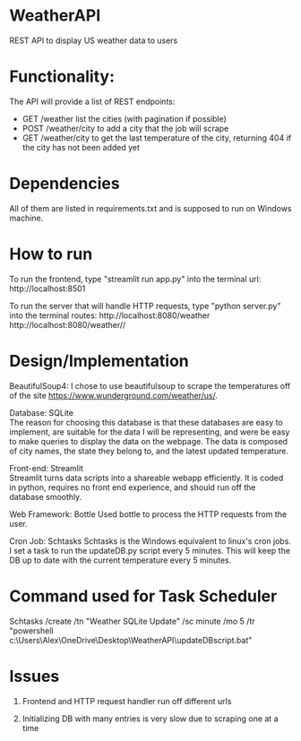 # WeatherAPI   
REST API to display US weather data to users   

# Functionality:   
The API will provide a list of REST endpoints:   
  - GET /weather   list the cities (with pagination if possible)   
  - POST  /weather/city   to add a city that the job will scrape   
  - GET   /weather/city   to get the last temperature of the city, returning 404 if the city has not been added yet   

# Dependencies
All of them are listed in requirements.txt and is supposed to run on Windows machine.

# How to run
To run the frontend, type "streamlit run app.py" into the terminal
    url:
        http://localhost:8501


 To run the server that will handle HTTP requests, type "python server.py" into the terminal 
    routes:
        http://localhost:8080/weather
        http://localhost:8080/weather/<state>/<city>


# Design/Implementation   
BeautifulSoup4:
    I chose to use beautifulsoup to scrape the temperatures off of the site https://www.wunderground.com/weather/us/. 

Database:  SQLite   
  The reason for choosing this database is that these databases are easy to implement, are suitable for the data I will be representing, and were be easy to make queries to display the data on the webpage. The data is composed of city names, the state they belong to, and the latest updated temperature.
  
Front-end: Streamlit   
  Streamlit turns data scripts into a shareable webapp efficiently. It is coded in python, requires no front end experience, and should run off the database smoothly.

Web Framework: Bottle
    Used bottle to process the HTTP requests from the user.

Cron Job: Schtasks
    Schtasks is the Windows equivalent to linux's cron jobs. I set a task to run the updateDB.py script every 5 minutes. This will keep the DB up to date with the current temperature every 5 minutes.


# Command used for Task Scheduler
Schtasks /create /tn "Weather SQLite Update" /sc minute /mo 5 /tr "powershell c:\Users\Alex\OneDrive\Desktop\WeatherAPI\updateDBscript.bat"


# Issues
1) Frontend and HTTP request handler run off different urls

2) Initializing DB with many entries is very slow due to scraping one at a time
